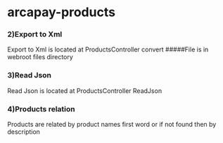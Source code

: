 # arcapay-products
 
### 2)Export to Xml
Export to Xml is located at ProductsController convert
#####File is in webroot files directory 
### 3)Read Json
Read Json is located at ProductsController ReadJson
### 4)Products relation
Products are related by product names first word or if not found then by description
